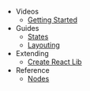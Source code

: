 - Videos
    - [Getting Started](/videos/getting-started)
- Guides
    - [States](/guides/states.md)
    - [Layouting](/guides/layouting.md)
- Extending
    - [Create React Lib](/extending/create-react-lib)
- Reference
    - [Nodes](/nodes/)